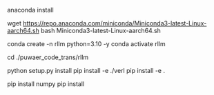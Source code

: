 anaconda install

wget https://repo.anaconda.com/miniconda/Miniconda3-latest-Linux-aarch64.sh
bash Miniconda3-latest-Linux-aarch64.sh


conda create -n rllm python=3.10 -y
conda activate rllm

cd ./puwaer_code_trans/rllm

python setup.py install
pip install -e ./verl
pip install -e .

pip install numpy
pip install 

